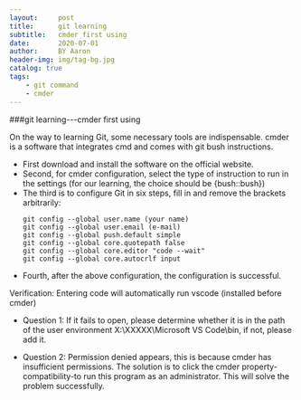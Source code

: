 ```yaml
---
layout:     post
title:      git learning
subtitle:   cmder first using
date:       2020-07-01
author:     BY Aaron
header-img: img/tag-bg.jpg
catalog: true
tags:
    - git command
    - cmder
---
```

###git learning---cmder first using

On the way to learning Git, some necessary tools are indispensable. cmder is a software that integrates cmd and comes with git bush instructions.

* First download and install the software on the official website.
* Second, for cmder configuration, select the type of instruction to run in the settings (for our learning, the choice should be {bush::bush})
* The third is to configure Git in six steps, fill in and remove the brackets arbitrarily:
    ```
    git config --global user.name (your name)
    git config --global user.email (e-mail)
    git config --global push.default simple
    git config --global core.quotepath false
    git config --global core.editor "code --wait"
    git config --global core.autocrlf input
    ```
* Fourth, after the above configuration, the configuration is successful.
  
Verification: Entering code will automatically run vscode (installed before cmder)
* Question 1: If it fails to open, please determine whether it is in the path of the user environment
X:\XXXXX\Microsoft VS Code\bin, if not, please add it.

* Question 2: Permission denied appears, this is because cmder has insufficient permissions. The solution is to click the cmder property-compatibility-to run this program as an administrator. This will solve the problem successfully.